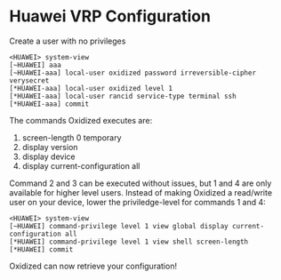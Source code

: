 Huawei VRP Configuration
========================

Create a user with no privileges

    <HUAWEI> system-view
    [~HUAWEI] aaa
    [~HUAWEI-aaa] local-user oxidized password irreversible-cipher verysecret
    [*HUAWEI-aaa] local-user oxidized level 1
    [*HUAWEI-aaa] local-user rancid service-type terminal ssh
    [*HUAWEI-aaa] commit

The commands Oxidized executes are:

1. screen-length 0 temporary
2. display version
3. display device
4. display current-configuration all

Command 2 and 3 can be executed without issues, but 1 and 4 are only available for higher level users. Instead of making Oxidized a read/write user on your device, lower the priviledge-level for commands 1 and 4:

    <HUAWEI> system-view
    [~HUAWEI] command-privilege level 1 view global display current-configuration all
    [*HUAWEI] command-privilege level 1 view shell screen-length
    [*HUAWEI] commit

Oxidized can now retrieve your configuration!